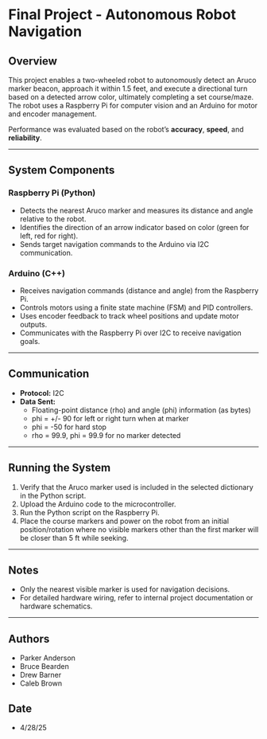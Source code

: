 # Final Project - Autonomous Robot Navigation

## Overview
This project enables a two-wheeled robot to autonomously detect an Aruco marker beacon, approach it within 1.5 feet, and execute a directional turn based on a detected arrow color, ultimately completing a set course/maze. The robot uses a Raspberry Pi for computer vision and an Arduino for motor and encoder management.

Performance was evaluated based on the robot’s **accuracy**, **speed**, and **reliability**.

---

## System Components

### Raspberry Pi (Python)
- Detects the nearest Aruco marker and measures its distance and angle relative to the robot.
- Identifies the direction of an arrow indicator based on color (green for left, red for right).
- Sends target navigation commands to the Arduino via I2C communication.

### Arduino (C++)
- Receives navigation commands (distance and angle) from the Raspberry Pi.
- Controls motors using a finite state machine (FSM) and PID controllers.
- Uses encoder feedback to track wheel positions and update motor outputs.
- Communicates with the Raspberry Pi over I2C to receive navigation goals.

---

## Communication
- **Protocol:** I2C
- **Data Sent:**
  - Floating-point distance (rho) and angle (phi) information (as bytes)
  - phi = +/- 90 for left or right turn when at marker
  - phi = -50 for hard stop
  - rho = 99.9, phi = 99.9 for no marker detected

---

## Running the System
1. Verify that the Aruco marker used is included in the selected dictionary in the Python script.
2. Upload the Arduino code to the microcontroller.
3. Run the Python script on the Raspberry Pi.
4. Place the course markers and power on the robot from an initial position/rotation where no visible markers other than the first marker will be closer than 5 ft while seeking.

---

## Notes
- Only the nearest visible marker is used for navigation decisions.
- For detailed hardware wiring, refer to internal project documentation or hardware schematics.

---

## Authors
- Parker Anderson
- Bruce Bearden
- Drew Barner
- Caleb Brown

## Date
- 4/28/25

